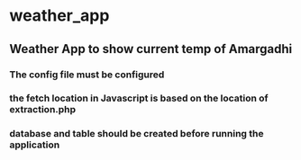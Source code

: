 # weather_app

## Weather App to show current temp of Amargadhi


### The config file must be configured


### the fetch location in Javascript is based on the location of extraction.php


### database and table should be created before running the application
